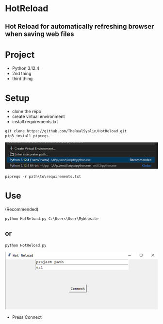# HotReload

## Hot Reload for automatically refreshing browser when saving web files

# Project

* Python 3.12.4
* 2nd thing
* third thing

# Setup

* clone the repo
* create virtual environment
* install requirements.txt

```
git clone https://github.com/TheRealSyalin/HotReload.git
pip3 install pipreqs
```

![alt text](App/Assets/image.png)

```
pipreqs -r path\to\requirements.txt
```

# Use

(Recommended)
```
python HotReload.py C:\Users\User\MyWebsite
```

## or

```
python HotReload.py
```

![alt text](App/Assets/image2.png)

* Press Connect

